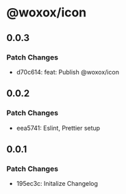 # @woxox/icon

## 0.0.3

### Patch Changes

- d70c614: feat: Publish @woxox/icon

## 0.0.2

### Patch Changes

- eea5741: Eslint, Prettier setup

## 0.0.1

### Patch Changes

- 195ec3c: Initalize Changelog

